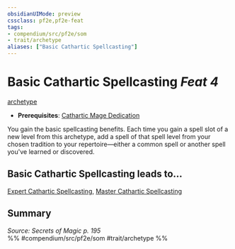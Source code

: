 ```yaml
---
obsidianUIMode: preview
cssclass: pf2e,pf2e-feat
tags:
- compendium/src/pf2e/som
- trait/archetype
aliases: ["Basic Cathartic Spellcasting"]
---
```

# Basic Cathartic Spellcasting  *Feat 4*  
[archetype](../../Rules/traits/archetype.md)  

- **Prerequisites**: [Cathartic Mage Dedication](cathartic-mage-dedication-som.md)

You gain the basic spellcasting benefits. Each time you gain a spell slot of a new level from this archetype, add a spell of that spell level from your chosen tradition to your repertoire—either a common spell or another spell you've learned or discovered.

## Basic Cathartic Spellcasting leads to...

[Expert Cathartic Spellcasting](expert-cathartic-spellcasting-som.md), [Master Cathartic Spellcasting](master-cathartic-spellcasting-som.md)

## Summary

*Source: Secrets of Magic p. 195*  
%% #compendium/src/pf2e/som #trait/archetype %%